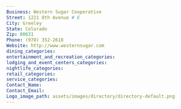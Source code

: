 ```yaml
---
Business: Western Sugar Cooperative
Street: 1221 8th Avenue # E
City: Greeley
State: Colorado
Zip: 80631
Phone: (970) 352-2618
Website: http://www.westernsugar.com
dining_categories: 
entertainment_and_recreation_categories: 
lodging_and_event_centers_categories: 
nightlife_categories: 
retail_categories: 
service_categories: 
Contact_Name: 
Contact_Email: 
Logo_image_path: assets/images/directory/directory-default.png
---
```

